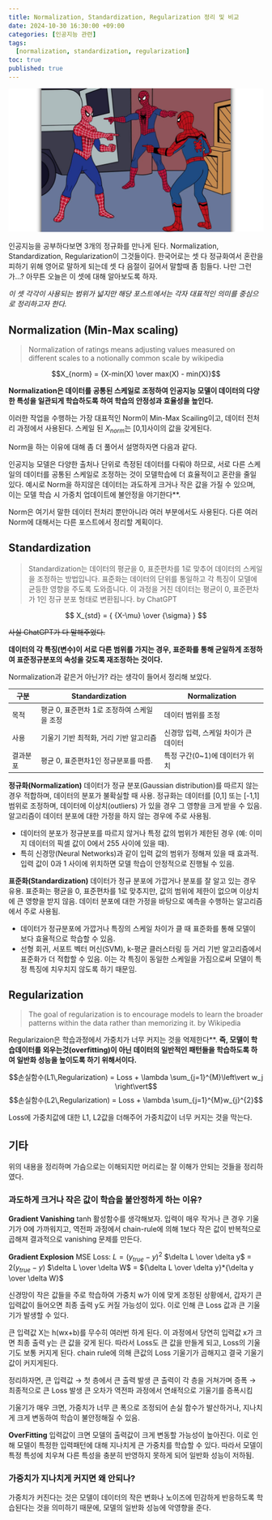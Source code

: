 ```yaml
---
title: Normalization, Standardization, Regularization 정리 및 비교
date: 2024-10-30 16:30:00 +09:00
categories: [인공지능 관련]
tags:
  [normalization, standardization, regularization]
toc: true
published: true
---
```


![alt text](../assets/img/posts/2024-10-30-normalization-stndardization-regularization/Spiderman-Pointing-Meme.jpg)

인공지능을 공부하다보면 3개의 정규화를 만나게 된다.
Normalization, Standardization, Regularization이 그것들이다.
한국어로는 셋 다 정규화여서 혼란을 피하기 위해 영어로 말하게 되는데 셋 다 음절이 길어서 말할때 좀 힘들다. 나만 그런가...?
아무튼 오늘은 이 셋에 대해 알아보도록 하자.

_이 셋 각각이 사용되는 범위가 넓지만 해당 포스트에서는 각자 대표적인 의미를 중심으로 정리하고자 한다._

## Normalization (Min-Max scaling)

> Normalization of ratings means adjusting values measured on different scales to a notionally common scale
> by wikipedia

$$X_{norm} = {X-min(X) \over max(X) - min(X)}$$

**Normalization은 데이터를 공통된 스케일로 조정하여 인공지능 모델이 데이터의 다양한 특성을 일관되게 학습하도록 하여 학습의 안정성과 효율성을 높인다.**

이러한 작업을 수행하는 가장 대표적인 Norm이 Min-Max Scailing이고, 데이터 전처리 과정에서 사용된다. 스케일 된 $X_{norm}$는 [0,1]사이의 값을 갖게된다.

Norm을 하는 이유에 대해 좀 더 풀어서 설명하자면 다음과 같다. 

인공지능 모델은 다양한 출처나 단위로 측정된 데이터를 다뤄야 하므로, 서로 다른 스케일의 데이터를 공통된 스케일로 조정하는 것이 모델학습에 더 효율적이고 혼란을 줄일 있다. 
예시로 Norm을 하지않은 데이터는 과도하게 크거나 작은 값을 가질 수 있으며, 이는 모델 학습 시 가중치 업데이트에 불안정을 야기한다**.

Norm은 여기서 말한 데이터 전처리 뿐만아니라 여러 부분에서도 사용된다. 다른 여러 Norm에 대해서는 다른 포스트에서 정리할 계획이다.



## Standardization
> Standardization는 데이터의 평균을 0, 표준편차를 1로 맞추어 데이터의 스케일을 조정하는 방법입니다. 표준화는 데이터의 단위를 통일하고 각 특징이 모델에 균등한 영향을 주도록 도와줍니다. 이 과정을 거친 데이터는 평균이 0, 표준편차가 1인 정규 분포 형태로 변환됩니다.
> by ChatGPT

$$ X_{std} = { {X-\mu} \over {\sigma} } $$

~~사실 ChatGPT가 다 말해주었다.~~

**데이터의 각 특징(변수)이 서로 다른 범위를 가지는 경우, 표준화를 통해 균일하게 조정하여 표준정규분포의 속성을 갖도록 재조정하는 것이다.**

Normalization과 같은거 아닌가? 라는 생각이 들어서 정리해 보았다.

구분 | Standardization | Normalization
---------|----------|---------
 목적 | 평균 0, 표준편차 1로 조정하여 스케일을 조정 | 데이터 범위를 조정
 사용 | 기울기 기반 최적화, 거리 기반 알고리즘 | 신경망 입력, 스케일 차이가 큰 데이터
 결과분포 | 평균 0, 표준편차1인 정규분포를 따름. | 특정 구간(0~1)에 데이터가 위치

**정규화(Normalization)**
 데이터가 정규 분포(Gaussian distribution)를 따르지 않는 경우 적합하며, 데이터의 분포가 불확실할 때 사용. 정규화는 데이터를 [0,1] 또는 [-1,1] 범위로 조정하며, 데이터에 이상치(outliers) 가 있을 경우 그 영향을 크게 받을 수 있음. 알고리즘이 데이터 분포에 대한 가정을 하지 않는 경우에 주로 사용됨.

- 데이터의 분포가 정규분포를 따르지 않거나 특정 값의 범위가 제한된 경우 (예: 이미지 데이터의 픽셀 값이 0에서 255 사이에 있을 때).
- 특히 신경망(Neural Networks)과 같이 입력 값의 범위가 정해져 있을 때 효과적. 입력 값이 0과 1 사이에 위치하면 모델 학습이 안정적으로 진행될 수 있음.
 

**표준화(Standardization)**
데이터가 정규 분포에 가깝거나 분포를 잘 알고 있는 경우 유용. 표준화는 평균을 0, 표준편차를 1로 맞추지만, 값의 범위에 제한이 없으며 이상치에 큰 영향을 받지 않음. 데이터 분포에 대한 가정을 바탕으로 예측을 수행하는 알고리즘에서 주로 사용됨.

- 데이터가 정규분포에 가깝거나 특징의 스케일 차이가 클 때 표준화를 통해 모델이 보다 효율적으로 학습할 수 있음.
- 선형 회귀, 서포트 벡터 머신(SVM), k-평균 클러스터링 등 거리 기반 알고리즘에서 표준화가 더 적합할 수 있음. 이는 각 특징이 동일한 스케일을 가짐으로써 모델이 특정 특징에 치우치지 않도록 하기 때문임.



## Regularization
> The goal of regularization is to encourage models to learn the broader patterns within the data rather than memorizing it.
> by Wikipedia

Regularizaion은 학습과정에서 가중치가 너무 커지는 것을 억제한다**. **즉, 모델이 학습데이터를 외우는것(overfitting)이 아닌 데이터의 일반적인 패턴들을 학습하도록 하여 일반화 성능을 높이도록 하기 위해서이다.**

$$손실함수(L1\,Regularization) = Loss + \lambda \sum_{j=1}^{M}\left\vert w_j \right\vert$$
$$손실함수(L2\,Regularization) = Loss + \lambda \sum_{j=1}^{M}w_{j}^{2}$$


Loss에 가중치값에 대한 L1, L2값을 더해주어 가중치값이 너무 커지는 것을 막는다.


## 기타
위의 내용을 정리하며 가슴으로는 이해되지만 머리로는 잘 이해가 안되는 것들을 정리하였다. 

### 과도하게 크거나 작은 값이 학습을 불안정하게 하는 이유?

**Gradient Vanishing**
tanh 활성함수를 생각해보자. 입력이 매우 작거나 큰 경우 기울기가 0에 가까워지고, 역전파 과정에서 chain-rule에 의해 1보다 작은 값이 반복적으로 곱해져 결과적으로 vanishing 문제를 만든다. 


**Gradient Explosion**
MSE Loss: $L=(y_{true} - y)^2$
$\delta L \over \delta y$ = $2(y_{true}-y)$
$\delta L \over \delta W$ = ${\delta L \over \delta y}*{\delta y \over \delta W}$

신경망이 작은 값들을 주로 학습하여 가중치 w가 이에 맞게 조정된 상황에서, 갑자기 큰 입력값이 들어오면 최종 출력 y도 커질 가능성이 있다. 이로 인해 큰 Loss 값과 큰 기울기가 발생할 수 있다.

큰 입력값 X는 h(wx+b)를 무수히 여러번 하게 된다. 이 과정에서 당연히 입력값 x가 크면 최종 출력 y는 큰 값을 갖게 된다. 따라서 Loss도 큰 값을 만들게 되고,  Loss의 기울기도 보통 커지게 된다. chain rule에 의해 큰값의 Loss 기울기가 곱해지고 결국 기울기 값이 커지게된다.

정리하자면, 
큰 입력값 → 첫 층에서 큰 출력 발생
큰 출력이 각 층을 거쳐가며 증폭 → 최종적으로 큰 Loss 발생
큰 오차가 역전파 과정에서 연쇄적으로 기울기를 증폭시킴

기울기가 매우 크면, 가중치가 너무 큰 폭으로 조정되어 손실 함수가 발산하거나, 지나치게 크게 변동하여 학습이 불안정해질 수 있음.

**OverFitting**
입력값이 크면 모델의 출력값이 크게 변동할 가능성이 높아진다. 이로 인해 모델이 특정한 입력패턴에 대해 지나치게 큰 가중치를 학습할 수 있다. 따라서 모델이 특정 특성에 치우쳐 다른 특성을 충분히 반영하지 못하게 되어 일반화 성능이 저하됨.

### 가중치가 지나치게 커지면 왜 안되나?
가중치가 커진다는 것은 모델이 데이터의 작은 변화나 노이즈에 민감하게 반응하도록 학습된다는 것을 의미하기 때문에, 모델의 일반화 성능에 악영향을 준다.




